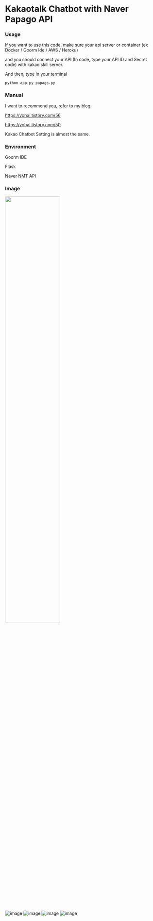 # Kakaotalk Chatbot with Naver Papago API


### Usage
If you want to use this code, make sure your api server or container (ex Docker / Goorm Ide / AWS / Heroku)

and you should connect your API (In code, type your API ID and Secret code) with kakao skill server.

And then, type in your terminal
```
python app.py papago.py
```

### Manual

I want to recommend you, refer to my blog.

https://yohai.tistory.com/56

https://yohai.tistory.com/50

Kakao Chatbot Setting is almost the same.

### Environment

Goorm IDE

Flask

Naver NMT API

### Image
<img src="https://user-images.githubusercontent.com/49181231/83630865-7f44fa00-a5d7-11ea-8771-3bd0627a6905.png" width="60%">

![image](https://user-images.githubusercontent.com/49181231/83794437-f910dc80-a6d8-11ea-92e5-7229e9299b05.png)
![image](https://user-images.githubusercontent.com/49181231/83794464-04fc9e80-a6d9-11ea-90b9-20f4b1aba6c0.png)
![image](https://user-images.githubusercontent.com/49181231/83794488-0f1e9d00-a6d9-11ea-906e-5590a7ac66d6.png)
![image](https://user-images.githubusercontent.com/49181231/83794508-1645ab00-a6d9-11ea-8a26-62b7808663d0.png)

